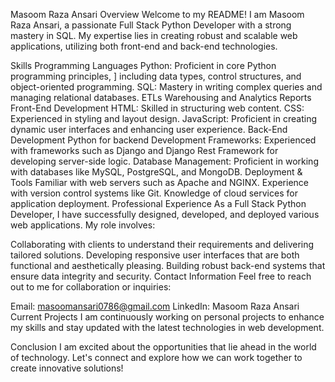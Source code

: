 Masoom Raza Ansari
Overview
Welcome to my README! I am Masoom Raza Ansari, a passionate Full Stack Python Developer with a strong mastery in SQL. My expertise lies in creating robust and scalable web applications, utilizing both front-end and back-end technologies.

Skills
Programming Languages
Python: Proficient in core Python programming principles, ]
including data types, control structures, and object-oriented programming.
SQL: Mastery in writing complex queries and managing relational databases.
ETLs Warehousing and Analytics Reports
Front-End Development
HTML: Skilled in structuring web content.
CSS: Experienced in styling and layout design.
JavaScript: Proficient in creating dynamic user interfaces and enhancing user experience.
Back-End Development
Python for backend Development
Frameworks: Experienced with frameworks such as Django and Django Rest Framework for developing server-side logic.
Database Management: Proficient in working with databases like MySQL, PostgreSQL, and MongoDB.
Deployment & Tools
Familiar with web servers such as Apache and NGINX.
Experience with version control systems like Git.
Knowledge of cloud services for application deployment.
Professional Experience
As a Full Stack Python Developer, I have successfully designed, developed, and deployed various web applications. My role involves:

Collaborating with clients to understand their requirements and delivering tailored solutions.
Developing responsive user interfaces that are both functional and aesthetically pleasing.
Building robust back-end systems that ensure data integrity and security.
Contact Information
Feel free to reach out to me for collaboration or inquiries:

Email: masoomansari0786@gmail.com
LinkedIn: Masoom Raza Ansari
Current Projects
I am continuously working on personal projects to enhance my skills and stay updated with the latest technologies in web development.

Conclusion
I am excited about the opportunities that lie ahead in the world of technology. Let's connect and explore how we can work together to create innovative solutions!
